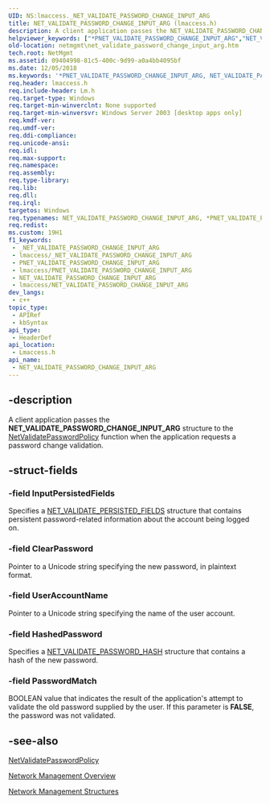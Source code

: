 ```yaml
---
UID: NS:lmaccess._NET_VALIDATE_PASSWORD_CHANGE_INPUT_ARG
title: NET_VALIDATE_PASSWORD_CHANGE_INPUT_ARG (lmaccess.h)
description: A client application passes the NET_VALIDATE_PASSWORD_CHANGE_INPUT_ARG structure to the NetValidatePasswordPolicy function when the application requests a password change validation.
helpviewer_keywords: ["*PNET_VALIDATE_PASSWORD_CHANGE_INPUT_ARG","NET_VALIDATE_PASSWORD_CHANGE_INPUT_ARG","NET_VALIDATE_PASSWORD_CHANGE_INPUT_ARG structure [Network Management]","PNET_VALIDATE_PASSWORD_CHANGE_INPUT_ARG","PNET_VALIDATE_PASSWORD_CHANGE_INPUT_ARG structure pointer [Network Management]","lmaccess/NET_VALIDATE_PASSWORD_CHANGE_INPUT_ARG","lmaccess/PNET_VALIDATE_PASSWORD_CHANGE_INPUT_ARG","netmgmt.net_validate_password_change_input_arg"]
old-location: netmgmt\net_validate_password_change_input_arg.htm
tech.root: NetMgmt
ms.assetid: 09404998-81c5-400c-9d99-a0a4bb4095bf
ms.date: 12/05/2018
ms.keywords: '*PNET_VALIDATE_PASSWORD_CHANGE_INPUT_ARG, NET_VALIDATE_PASSWORD_CHANGE_INPUT_ARG, NET_VALIDATE_PASSWORD_CHANGE_INPUT_ARG structure [Network Management], PNET_VALIDATE_PASSWORD_CHANGE_INPUT_ARG, PNET_VALIDATE_PASSWORD_CHANGE_INPUT_ARG structure pointer [Network Management], lmaccess/NET_VALIDATE_PASSWORD_CHANGE_INPUT_ARG, lmaccess/PNET_VALIDATE_PASSWORD_CHANGE_INPUT_ARG, netmgmt.net_validate_password_change_input_arg'
req.header: lmaccess.h
req.include-header: Lm.h
req.target-type: Windows
req.target-min-winverclnt: None supported
req.target-min-winversvr: Windows Server 2003 [desktop apps only]
req.kmdf-ver: 
req.umdf-ver: 
req.ddi-compliance: 
req.unicode-ansi: 
req.idl: 
req.max-support: 
req.namespace: 
req.assembly: 
req.type-library: 
req.lib: 
req.dll: 
req.irql: 
targetos: Windows
req.typenames: NET_VALIDATE_PASSWORD_CHANGE_INPUT_ARG, *PNET_VALIDATE_PASSWORD_CHANGE_INPUT_ARG
req.redist: 
ms.custom: 19H1
f1_keywords:
 - _NET_VALIDATE_PASSWORD_CHANGE_INPUT_ARG
 - lmaccess/_NET_VALIDATE_PASSWORD_CHANGE_INPUT_ARG
 - PNET_VALIDATE_PASSWORD_CHANGE_INPUT_ARG
 - lmaccess/PNET_VALIDATE_PASSWORD_CHANGE_INPUT_ARG
 - NET_VALIDATE_PASSWORD_CHANGE_INPUT_ARG
 - lmaccess/NET_VALIDATE_PASSWORD_CHANGE_INPUT_ARG
dev_langs:
 - c++
topic_type:
 - APIRef
 - kbSyntax
api_type:
 - HeaderDef
api_location:
 - Lmaccess.h
api_name:
 - NET_VALIDATE_PASSWORD_CHANGE_INPUT_ARG
---
```


## -description

A client application passes the  <b>NET_VALIDATE_PASSWORD_CHANGE_INPUT_ARG</b> structure to the <a href="/windows/desktop/api/lmaccess/nf-lmaccess-netvalidatepasswordpolicy">NetValidatePasswordPolicy</a> function when the application requests a password change validation.

## -struct-fields

### -field InputPersistedFields

Specifies a <a href="/windows/desktop/api/lmaccess/ns-lmaccess-net_validate_persisted_fields">NET_VALIDATE_PERSISTED_FIELDS</a> structure that contains persistent password-related information about the account being logged on.

### -field ClearPassword

Pointer to a Unicode string specifying the new password, in plaintext format.

### -field UserAccountName

Pointer to a Unicode string specifying the name of the user account.

### -field HashedPassword

Specifies a <a href="/windows/desktop/api/lmaccess/ns-lmaccess-net_validate_password_hash">NET_VALIDATE_PASSWORD_HASH</a> structure that contains a hash of the new password.

### -field PasswordMatch

BOOLEAN value that indicates the result of the application's attempt to validate the old password supplied by the user. If this parameter is <b>FALSE</b>, the password was not validated.

## -see-also

<a href="/windows/desktop/api/lmaccess/nf-lmaccess-netvalidatepasswordpolicy">NetValidatePasswordPolicy</a>

<a href="/windows/desktop/NetMgmt/network-management">Network Management Overview</a>

<a href="/windows/desktop/NetMgmt/network-management-structures">Network Management Structures</a>

